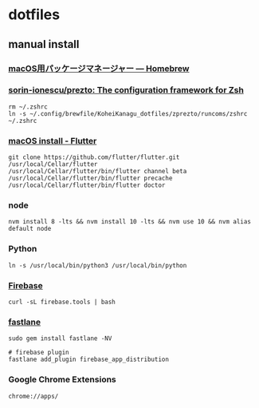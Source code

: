 # dotfiles


## manual install

### [macOS用パッケージマネージャー — Homebrew](https://brew.sh/index_ja)

### [sorin\-ionescu/prezto: The configuration framework for Zsh](https://github.com/sorin-ionescu/prezto)
```
rm ~/.zshrc
ln -s ~/.config/brewfile/KoheiKanagu_dotfiles/zprezto/runcoms/zshrc ~/.zshrc
```
### [macOS install \- Flutter](https://flutter.dev/docs/get-started/install/macos)
```
git clone https://github.com/flutter/flutter.git /usr/local/Cellar/flutter
/usr/local/Cellar/flutter/bin/flutter channel beta
/usr/local/Cellar/flutter/bin/flutter precache
/usr/local/Cellar/flutter/bin/flutter doctor
```

### node
```
nvm install 8 -lts && nvm install 10 -lts && nvm use 10 && nvm alias default node
```

### Python
```
ln -s /usr/local/bin/python3 /usr/local/bin/python
```

### [Firebase](https://firebase.google.com/docs/cli?hl=ja#install-cli-mac-linux)
```
curl -sL firebase.tools | bash
```

### [fastlane](https://docs.fastlane.tools/#getting-started)
```
sudo gem install fastlane -NV

# firebase plugin
fastlane add_plugin firebase_app_distribution
```

### Google Chrome Extensions

```
chrome://apps/
```
